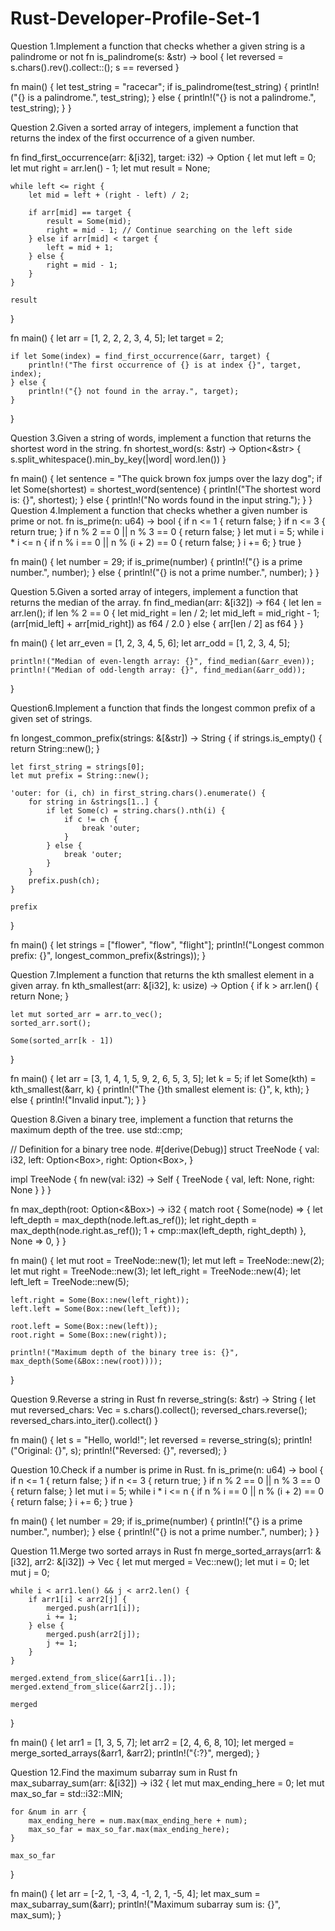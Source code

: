 # Rust-Developer-Profile-Set-1
  Question 1.Implement a function that checks whether a given string is a palindrome or not
  fn is_palindrome(s: &str) -> bool {
    let reversed = s.chars().rev().collect::<String>();
    s == reversed
}

fn main() {
    let test_string = "racecar";
    if is_palindrome(test_string) {
        println!("{} is a palindrome.", test_string);
    } else {
        println!("{} is not a palindrome.", test_string);
    }
}

Question 2.Given a sorted array of integers, implement a function that returns the index of the first occurrence of a given number.

fn find_first_occurrence(arr: &[i32], target: i32) -> Option<usize> {
    let mut left = 0;
    let mut right = arr.len() - 1;
    let mut result = None;

    while left <= right {
        let mid = left + (right - left) / 2;

        if arr[mid] == target {
            result = Some(mid);
            right = mid - 1; // Continue searching on the left side
        } else if arr[mid] < target {
            left = mid + 1;
        } else {
            right = mid - 1;
        }
    }

    result
}

fn main() {
    let arr = [1, 2, 2, 2, 3, 4, 5];
    let target = 2;

    if let Some(index) = find_first_occurrence(&arr, target) {
        println!("The first occurrence of {} is at index {}", target, index);
    } else {
        println!("{} not found in the array.", target);
    }
}

  Question 3.Given a string of words, implement a function that returns the shortest word in the string.
   fn shortest_word(s: &str) -> Option<&str> {
    s.split_whitespace().min_by_key(|word| word.len())
}

fn main() {
    let sentence = "The quick brown fox jumps over the lazy dog";
    if let Some(shortest) = shortest_word(sentence) {
        println!("The shortest word is: {}", shortest);
    } else {
        println!("No words found in the input string.");
    }
}
Question 4.Implement a function that checks whether a given number is prime or not.
fn is_prime(n: u64) -> bool {
    if n <= 1 {
        return false;
    }
    if n <= 3 {
        return true;
    }
    if n % 2 == 0 || n % 3 == 0 {
        return false;
    }
    let mut i = 5;
    while i * i <= n {
        if n % i == 0 || n % (i + 2) == 0 {
            return false;
        }
        i += 6;
    }
    true
}

fn main() {
    let number = 29;
    if is_prime(number) {
        println!("{} is a prime number.", number);
    } else {
        println!("{} is not a prime number.", number);
    }
}

Question 5.Given a sorted array of integers, implement a function that returns the median of the array.
fn find_median(arr: &[i32]) -> f64 {
    let len = arr.len();
    if len % 2 == 0 {
        let mid_right = len / 2;
        let mid_left = mid_right - 1;
        (arr[mid_left] + arr[mid_right]) as f64 / 2.0
    } else {
        arr[len / 2] as f64
    }
}

fn main() {
    let arr_even = [1, 2, 3, 4, 5, 6];
    let arr_odd = [1, 2, 3, 4, 5];

    println!("Median of even-length array: {}", find_median(&arr_even));
    println!("Median of odd-length array: {}", find_median(&arr_odd));
}

Question6.Implement a function that finds the longest common prefix of a given set of strings.

fn longest_common_prefix(strings: &[&str]) -> String {
    if strings.is_empty() {
        return String::new();
    }

    let first_string = strings[0];
    let mut prefix = String::new();

    'outer: for (i, ch) in first_string.chars().enumerate() {
        for string in &strings[1..] {
            if let Some(c) = string.chars().nth(i) {
                if c != ch {
                    break 'outer;
                }
            } else {
                break 'outer;
            }
        }
        prefix.push(ch);
    }

    prefix
}

fn main() {
    let strings = ["flower", "flow", "flight"];
    println!("Longest common prefix: {}", longest_common_prefix(&strings));
}

Question 7.Implement a function that returns the kth smallest element in a given array.
fn kth_smallest(arr: &[i32], k: usize) -> Option<i32> {
    if k > arr.len() {
        return None;
    }

    let mut sorted_arr = arr.to_vec();
    sorted_arr.sort();

    Some(sorted_arr[k - 1])
}

fn main() {
    let arr = [3, 1, 4, 1, 5, 9, 2, 6, 5, 3, 5];
    let k = 5;
    if let Some(kth) = kth_smallest(&arr, k) {
        println!("The {}th smallest element is: {}", k, kth);
    } else {
        println!("Invalid input.");
    }
}

Question 8.Given a binary tree, implement a function that returns the maximum depth of the tree.
use std::cmp;

// Definition for a binary tree node.
#[derive(Debug)]
struct TreeNode {
    val: i32,
    left: Option<Box<TreeNode>>,
    right: Option<Box<TreeNode>>,
}

impl TreeNode {
    fn new(val: i32) -> Self {
        TreeNode { val, left: None, right: None }
    }
}

fn max_depth(root: Option<&Box<TreeNode>>) -> i32 {
    match root {
        Some(node) => {
            let left_depth = max_depth(node.left.as_ref());
            let right_depth = max_depth(node.right.as_ref());
            1 + cmp::max(left_depth, right_depth)
        },
        None => 0,
    }
}

fn main() {
    let mut root = TreeNode::new(1);
    let mut left = TreeNode::new(2);
    let mut right = TreeNode::new(3);
    let left_right = TreeNode::new(4);
    let left_left = TreeNode::new(5);

    left.right = Some(Box::new(left_right));
    left.left = Some(Box::new(left_left));

    root.left = Some(Box::new(left));
    root.right = Some(Box::new(right));

    println!("Maximum depth of the binary tree is: {}", max_depth(Some(&Box::new(root))));
}

Question 9.Reverse a string in Rust
fn reverse_string(s: &str) -> String {
    let mut reversed_chars: Vec<char> = s.chars().collect();
    reversed_chars.reverse();
    reversed_chars.into_iter().collect()
}

fn main() {
    let s = "Hello, world!";
    let reversed = reverse_string(s);
    println!("Original: {}", s);
    println!("Reversed: {}", reversed);
}

Question 10.Check if a number is prime in Rust.
fn is_prime(n: u64) -> bool {
    if n <= 1 {
        return false;
    }
    if n <= 3 {
        return true;
    }
    if n % 2 == 0 || n % 3 == 0 {
        return false;
    }
    let mut i = 5;
    while i * i <= n {
        if n % i == 0 || n % (i + 2) == 0 {
            return false;
        }
        i += 6;
    }
    true
}

fn main() {
    let number = 29;
    if is_prime(number) {
        println!("{} is a prime number.", number);
    } else {
        println!("{} is not a prime number.", number);
    }
}

Question 11.Merge two sorted arrays in Rust
fn merge_sorted_arrays(arr1: &[i32], arr2: &[i32]) -> Vec<i32> {
    let mut merged = Vec::new();
    let mut i = 0;
    let mut j = 0;

    while i < arr1.len() && j < arr2.len() {
        if arr1[i] < arr2[j] {
            merged.push(arr1[i]);
            i += 1;
        } else {
            merged.push(arr2[j]);
            j += 1;
        }
    }

    merged.extend_from_slice(&arr1[i..]);
    merged.extend_from_slice(&arr2[j..]);

    merged
}

fn main() {
    let arr1 = [1, 3, 5, 7];
    let arr2 = [2, 4, 6, 8, 10];
    let merged = merge_sorted_arrays(&arr1, &arr2);
    println!("{:?}", merged);
}

Question 12.Find the maximum subarray sum in Rust
fn max_subarray_sum(arr: &[i32]) -> i32 {
    let mut max_ending_here = 0;
    let mut max_so_far = std::i32::MIN;

    for &num in arr {
        max_ending_here = num.max(max_ending_here + num);
        max_so_far = max_so_far.max(max_ending_here);
    }

    max_so_far
}

fn main() {
    let arr = [-2, 1, -3, 4, -1, 2, 1, -5, 4];
    let max_sum = max_subarray_sum(&arr);
    println!("Maximum subarray sum is: {}", max_sum);
}
